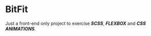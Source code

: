 # BitFit
Just a front-end only project to exercise ***SCSS***, ***FLEXBOX*** and ***CSS ANIMATIONS***.